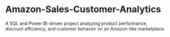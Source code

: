 # Amazon-Sales-Customer-Analytics
A SQL and Power BI-driven project analyzing product performance, discount efficiency, and customer behavior on an Amazon-like marketplace.
